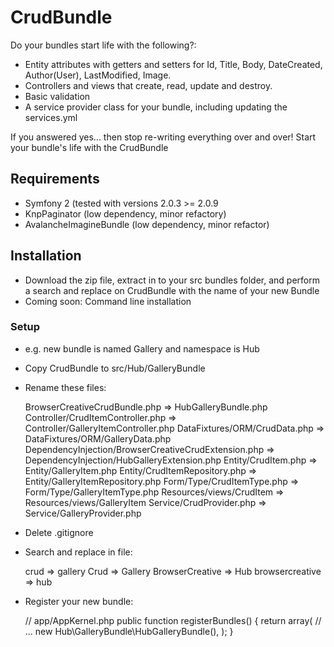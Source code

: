 # CrudBundle

Do your bundles start life with the following?:

*    Entity attributes with getters and setters for Id, Title, Body, DateCreated, Author(User), LastModified, Image. 
*    Controllers and views that create, read, update and destroy.
*    Basic validation
*    A service provider class for your bundle, including updating the services.yml

If you answered yes... then stop re-writing everything over and over! Start your bundle's life with the CrudBundle

## Requirements
*    Symfony 2 (tested with versions 2.0.3 >= 2.0.9
*    KnpPaginator (low dependency, minor refactory)
*    AvalancheImagineBundle (low dependency, minor refactor)

## Installation
*    Download the zip file, extract in to your src bundles folder, and perform a search and replace on CrudBundle with the name of your new Bundle
*    Coming soon: Command line installation

### Setup
* e.g. new bundle is named Gallery and namespace is Hub
* Copy CrudBundle to src/Hub/GalleryBundle
* Rename these files:

    BrowserCreativeCrudBundle.php => HubGalleryBundle.php
    Controller/CrudItemController.php => Controller/GalleryItemController.php
    DataFixtures/ORM/CrudData.php => DataFixtures/ORM/GalleryData.php
    DependencyInjection/BrowserCreativeCrudExtension.php => DependencyInjection/HubGalleryExtension.php
    Entity/CrudItem.php => Entity/GalleryItem.php
    Entity/CrudItemRepository.php => Entity/GalleryItemRepository.php
    Form/Type/CrudItemType.php => Form/Type/GalleryItemType.php
    Resources/views/CrudItem => Resources/views/GalleryItem
    Service/CrudProvider.php => Service/GalleryProvider.php

* Delete .gitignore
* Search and replace in file:

    crud => gallery
    Crud => Gallery
    BrowserCreative => Hub
    browsercreative => hub

* Register your new bundle:

    // app/AppKernel.php
    public function registerBundles()
    {
        return array(
            // ...
            new Hub\GalleryBundle\HubGalleryBundle(),
        );
    }